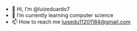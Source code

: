- 👋 Hi, I’m @luizeduardo7
- 🌱 I’m currently learning computer science
- 📫 How to reach me luisedu11201184@gmail.com
